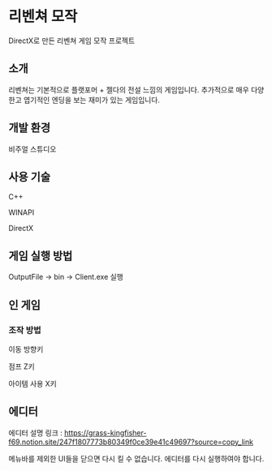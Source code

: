 # 리벤쳐 모작
DirectX로 만든 리벤쳐 게임 모작 프로젝트

## 소개
리벤쳐는 기본적으로 플랫포머 + 젤다의 전설 느낌의 게임입니다. 추가적으로 매우 다양한고 엽기적인 엔딩을 보는 재미가 있는 게임입니다.

## 개발 환경
비주얼 스튜디오

## 사용 기술
C++

WINAPI

DirectX

## 게임 실행 방법
OutputFile -> bin -> Client.exe 실행

## 인 게임

### 조작 방법
이동                        방향키 

점프                        Z키 

아이템 사용                 X키

## 에디터
에디터 설명 링크 : https://grass-kingfisher-f69.notion.site/247f1807773b80349f0ce39e41c49697?source=copy_link

메뉴바를 제외한 UI들을 닫으면 다시 킬 수 없습니다. 에디터를 다시 실행하여야 합니다.


